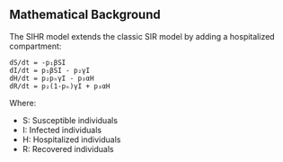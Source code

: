 ## Mathematical Background

The SIHR model extends the classic SIR model by adding a hospitalized compartment:

```
dS/dt = -p₁βSI
dI/dt = p₁βSI - p₂γI
dH/dt = p₂pₕγI - p₃αH
dR/dt = p₂(1-pₕ)γI + p₃αH
```

Where:
- S: Susceptible individuals
- I: Infected individuals  
- H: Hospitalized individuals
- R: Recovered individuals
